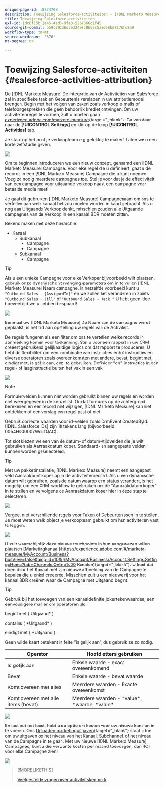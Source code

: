 ```yaml
---
unique-page-id: 18874708
description: Toewijzing Salesforce-activiteiten - [!DNL Marketo Measure] - Productdocumentatie
title: Toewijzing Salesforce-activiteiten
exl-id: 1dc6f15b-2a45-4ed3-9fa3-5267366d1f45
source-git-commit: b59c79236d3e324e8c8b07c5a6d68bd8176fc8a9
workflow-type: tm+mt
source-wordcount: '676'
ht-degree: 0%

---
```


# Toewijzing Salesforce-activiteiten {#salesforce-activities-attribution}

De [!DNL Marketo Measure] De integratie van de Activiteiten van Salesforce zal in specifieke taak en Gebeurtenis verslagen in uw attributiemodel brengen. Begin met het volgen van zaken zoals verkoop e-mails of telefoongesprekken die geen behoorlijk krediet ontvingen. Om uw activiteitenregel te vormen, zult u moeten gaan [experience.adobe.com/marketo-measure](https://experience.adobe.com/marketo-measure){target="_blank"}. Ga van daar naar de **[!UICONTROL Settings]** en klik op de knop **[!UICONTROL Activities]** tab.

Je staat op het punt je verkoopteam erg gelukkig te maken! Laten we u een korte zelfstudie geven.

![](assets/1.png)

Om te beginnen introduceren we een nieuw concept, genaamd een [!DNL Marketo Measure] Campagne. Voor elke regel die u definieert, gaat u de records in een [!DNL Marketo Measure] Campagne die u kunt noemen. Voeg zo nodig meerdere campagnes toe. Stel je voor dat je de effectiviteit van een campagne voor uitgaande verkoop naast een campagne voor betaalde media meet!

Je gaat dit gebruiken [!DNL Marketo Measure] Campagnenaam om ons te vertellen aan welk kanaal het zou moeten worden in kaart gebracht. Als u nog aan Uitgaande Verkoop denkt, misschien zouden alle Uitgaande campagnes van de Verkoop in een kanaal BDR moeten zitten.

Bekend maken met deze hiërarchie:

* Kanaal
   * Subkanaal
      * Campagne
      * Campagne
   * Subkanaal
      * Campagne

>[!TIP]
>
>Als u een unieke Campagne voor elke Verkoper bijvoorbeeld wilt plaatsen, gebruik onze dynamische vervangingsparameters om in te vullen [!DNL Marketo Measure] Naam campagne. In hetzelfde voorbeeld kunt u `"Outbound Sales - {AssignedTo}"` en we zullen het veranderen in zoiets `"Outbound Sales - Jill"` of `"Outbound Sales - Jack."` U hebt geen idee hoeveel tijd we u hebben bespaard!

![](assets/2.png)

Eenmaal uw [!DNL Marketo Measure] De Naam van de campagne wordt geplaatst, is het tijd aan opstelling uw regels van de Activiteit.

De regels fungeren als een filter om ons te vertellen welke records in aanmerking komen voor toekenning. Stel u voor een rapport in uw CRM creeert gebruikend gelijkaardige logica om dat rapport te produceren. U hebt de flexibiliteit om een combinatie van instructies en/of instructies en diverse operatoren zoals overeenkomsten met andere, bevat, begint met, eindigt met, is gelijk aan, enz. te gebruiken. Definieer &quot;en&quot;-instructies in een regel- of laaginstructie buiten het vak in een vak.

![](assets/3.png)

>[!NOTE]
>
>Formulervelden kunnen niet worden gebruikt binnen uw regels en worden niet weergegeven in de keuzelijst. Omdat formules op de achtergrond berekenen en een record niet wijzigen, [!DNL Marketo Measure] kan niet ontdekken of een verslag een regel past of niet.
>
>Gebruik correcte waarden voor id-velden zoals CrmEvent.CreatedById. [!DNL Salesforce IDs] zijn 18 tekens lang (bijvoorbeeld 0054H000007WmrfQAC).

Tot slot kiezen we een van de datum- of datum-/tijdvelden die je wilt gebruiken als Aanraakdatum koper. Standaard- en aangepaste velden kunnen worden geselecteerd.

>[!TIP]
>
>Met uw pakketinstallatie, [!DNL Marketo Measure] neemt een aangepast veld Aanraakpunt koper op in de activiteitenrecord. Als u een dynamische datum wilt gebruiken, zoals de datum waarop een status verandert, is het mogelijk om een CRM-workflow te gebruiken om de &quot;Aanraakdatum koper&quot; in te stellen en vervolgens de Aanraakdatum koper hier in deze stap te selecteren.

![](assets/4.png)

Vergeet niet verschillende regels voor Taken of Gebeurtenissen in te stellen. Je moet weten welk object je verkoopteam gebruikt om hun activiteiten vast te leggen.

![](assets/5.png)

U zult waarschijnlijk deze nieuwe touchpoints in hun aangewezen willen plaatsen [Marketingkanaal](https://experience.adobe.com/#/marketo-measure/MyAccount/Business?busView=false&amp;id=10#/!/MyAccount/Business/Account.Settings.SettingsHome?tab=Channels.Online%20 Kanalen){target="_blank"}. U kunt dat doen door het Kanaal met zijn nieuwe afbeelding van de Campagne te bepalen die u enkel creeerde. Misschien zult u een nieuwe rij voor het kanaal BDR creëren waar de Campagne met Uitgaand begint.

>[!TIP]
>
>Gebruik bij het toevoegen van een kanaaldefinitie jokertekenwaarden, een eenvoudigere manier om operatoren als:
>
>begint met ( Uitgaand&#42; )
>
>contains ( &#42;Uitgaand&#42; )
>
>eindigt met ( &#42;Uitgaand )
>
>Geen wilde kaart betekent in feite &quot;is gelijk aan&quot;, dus gebruik ze zo nodig.

| **Operator** | **Hoofdletters gebruiken** |
|---|---|
| Is gelijk aan | Enkele waarde - exact overeenkomend |
| Bevat | Enkele waarde - bevat waarde |
| Komt overeen met alles | Meerdere waarden - Exacte overeenkomst |
| Komt overeen met alle items (bevat) | Meerdere waarden - &#42;value&#42;, &#42;waarde, &#42;value&#42; |

![](assets/6.png)

En last but not least, hebt u de optie om kosten voor uw nieuwe kanalen in te voeren. Ons [Uploaden marketinguitgaven](https://experience.adobe.com/#/marketo-measure/MyAccount/Business?busView=false&amp;id=10#/!/MyAccount/Business/Account.Settings.SettingsHome?tab=Reporting.Marketing%20Spend){target="_blank"} staat u toe om uw uitgaven op het niveau van het Kanaal, Subchannel, of het niveau van de Campagne in te gaan. Met uw nieuwe [!DNL Marketo Measure] Campagnes, kunt u die verwante kosten per maand toevoegen, dan ROI voor elke Campagne zien!

![](assets/7.png)

>[!MORELIKETHIS]
>
>[Veelgestelde vragen over activiteitskenmerk](/help/advanced-marketo-measure-features/activities-attribution/activities-attribution-faq.md)
